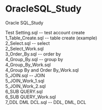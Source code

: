 # OracleSQL_Study
Oracle SQL_Study

Test Setting.sql -- test account create
<br>
1_Table_Create.sql -- table create (example)
<br>
2_Select.sql -- select
<br>
2_Select_Work.sql 
<br>
3_Order_By.sql -- order by
<br>
4_Group_By.sql -- group by
<br>
4_Group_By_Work.sql 
<br>
4_Group By and Order By_Work.sql
<br>
5_JOIN.sql -- JOIN
<br>
5_JOIN_Work_1.sql
<br>
5_JOIN_Work_2.sql
<br>
6_SUB QUERY.sql
<br>
6_SUB QUERY_Work.sql
<br>
7_DDL DML DCL.sql -- DDL, DML, DCL
